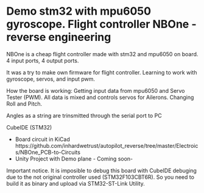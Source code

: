 <h1>Demo stm32 with mpu6050 gyroscope. Flight controller NBOne - reverse engineering</h1>

<p>NBOne is a cheap flight controller made with stm32 and mpu6050 on board. 4 input ports, 4 output ports.</p>
It was a try to make own firmware for flight controller. Learning to work with gyroscope, servos, and input pwm.</p>

How the board is working: Getting input data from mpu6050 and Servo Tester (PWM). All data is mixed and controls servos for Ailerons. Changing Roll and Pitch.</p> <p>Angles as a string are trinsmitted through the serial port to PC </p>

CubeIDE (STM32)</p>

<ul>
<li>
Board circuit in KiCad
https://github.com/inhardwetrust/autopilot_reverse/tree/master/Electroics/NBOne_PCB-to-Circuits
</li>
<li>
Unity Project with Demo plane - Coming soon-
</li>
</ul>

Important notice.
It is imposible to debug this board with CubeIDE debuging due to the not original controller used (STM32F103CBT6R).
So you need to build it as binary and upload via STM32-ST-Link Utility.




